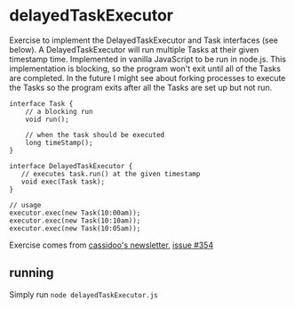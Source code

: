 # delayedTaskExecutor

Exercise to implement the DelayedTaskExecutor and Task interfaces (see below). A DelayedTaskExecutor will run multiple Tasks at their given timestamp time. Implemented in vanilla JavaScript to be run in node.js. This implementation is blocking, so the program won't exit until all of the Tasks are completed. In the future I might see about forking processes to execute the Tasks so the program exits after all the Tasks are set up but not run.

```
interface Task {
    // a blocking run
    void run();

    // when the task should be executed
    long timeStamp(); 
}

interface DelayedTaskExecutor {
   // executes task.run() at the given timestamp
   void exec(Task task);
}

// usage
executor.exec(new Task(10:00am));
executor.exec(new Task(10:10am));
executor.exec(new Task(10:05am));
```

Exercise comes from [cassidoo's newsletter](https://cassidoo.co/newsletter/), [issue #354](https://buttondown.email/cassidoo/archive/when-people-talk-listen-completely-ernest/)

## running

Simply run `node delayedTaskExecutor.js`

